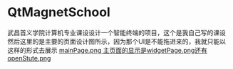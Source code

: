 # QtMagnetSchool
武昌首义学院计算机专业课设设计一个智能终端的项目，这个是我自己写的课设
然后这里的是主要的页面设计图所示，因为那个UI是不能拖进来的，我就只能以这样的形式去展示
[mainPage.png
主页面的显示是widgetPage.png还有openStute.png](https://github.com/duasong111/QtMagnetSchool/blob/main/mainPage.png)
